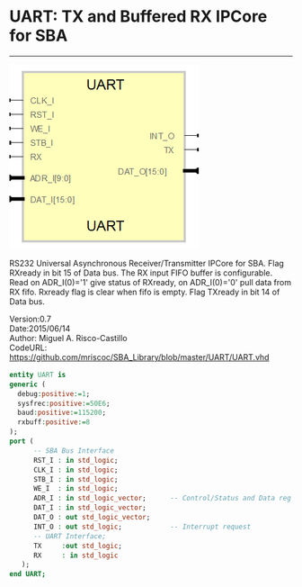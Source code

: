 # **UART: TX and Buffered RX IPCore for SBA**
- - - 
![](image.png)   

RS232 Universal Asynchronous Receiver/Transmitter IPCore for SBA.
Flag RXready in bit 15 of Data bus. The RX input FIFO buffer is configurable.
Read on ADR_I(0)='1' give status of RXready, on ADR_I(0)='0' pull data from RX fifo.
Rxready flag is clear when fifo is empty. Flag TXready in bit 14 of Data bus.

Version:0.7   
Date:2015/06/14  
Author: Miguel A. Risco-Castillo  
CodeURL: https://github.com/mriscoc/SBA_Library/blob/master/UART/UART.vhd  


```vhdl
entity UART is
generic (
  debug:positive:=1;
  sysfrec:positive:=50E6;
  baud:positive:=115200;
  rxbuff:positive:=8
);
port (
      -- SBA Bus Interface
      RST_I : in std_logic;
      CLK_I : in std_logic;
      STB_I : in std_logic;
      WE_I  : in std_logic;
      ADR_I : in std_logic_vector;      -- Control/Status and Data reg select
      DAT_I : in std_logic_vector;
      DAT_O : out std_logic_vector;
      INT_O : out std_logic;            -- Interrupt request
      -- UART Interface;
      TX     :out std_logic;
      RX     : in std_logic
   );
end UART;
```
